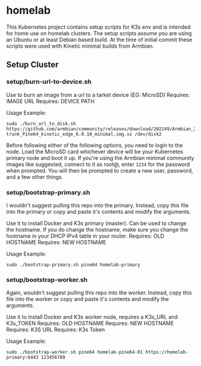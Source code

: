 # homelab
This Kubernetes project contains setup scripts for K3s env and is intended for home use on homelab clusters.  The setup scripts assume you are using an Ubuntu or at least Debian based build.  At the time of initial commit these scripts were used with Kinetic minimal builds from Armbian.

## Setup Cluster
### setup/burn-url-to-device.sh
Use to burn an image from a url to a tarket device (EG: MicroSD)
Requires: IMAGE URL
Requires: DEVICE PATH

Usage Example:
```console
sudo ./burn_url_to_disk.sh https://github.com/armbian/community/releases/download/202249/Armbian_23.02.0-trunk_Pine64_kinetic_edge_6.0.10_minimal.img.xz /dev/disk2
```

Before following either of the following options, you need to login to the node. Load the MicroSD card whichever device will be your Kubernetes primary node and boot it up. If you're using the Armbian minimal community images like suggested, connect to it as root@<machine-ip>, enter `1234` for the password when prompted. You will then be prompted to create a new user, password, and a few other things.

### setup/bootstrap-primary.sh
I wouldn't suggest pulling this repo into the primary.  Instead, copy this file into the primary or copy and paste it's contents and modify the arguments.

Use it to install Docker and K3s primary (master).  Can be used to change the hostname.  If you do change the hostname, make sure you change the hostname in your DHCP IPv4 table in your router.
Requires: OLD HOSTNAME
Requires: NEW HOSTNAME

Usage Example:
```console
sudo ./bootstrap-primary.sh pine64 homelab-primary
```

### setup/bootstrap-worker.sh
Again, wouldn't suggest pulling this repo into the worker.  Instead, copy this file into the worker or copy and paste it's contents and modify the arguments.

Use it to install Docker and K3s worker node, requires a K3s_URL and K3s_TOKEN
Requires: OLD HOSTNAME
Requires: NEW HOSTNAME
Requires: K3S URL
Requires: K3s Token

Usage Example:
```console
sudo ./bootstrap-worker.sh pine64 homelab-pine64-01 https://homelab-primary:6443 123456789
```